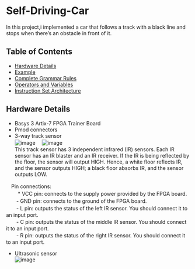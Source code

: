 # Self-Driving-Car
In this project,i implemented a car that follows a track with a black line and stops when there’s an obstacle in front of it.
  
  
## Table of Contents
* [Hardware Details](#Hardware-Details)
* [Example](#Example) 
* [Complete Grammar Rules](#Complete-Grammar-Rules)
* [Operators and Variables](#Operators-and-Variables)
* [Instruction Set Architecture](#Instruction-Set-Architecture)

## Hardware Details
- Basys 3 Artix-7 FPGA Trainer Board
- Pmod connectors
- 3-way track sensor  
![image](https://user-images.githubusercontent.com/86723888/154815908-60290024-db19-443e-b5d0-c4718fb3807a.png) 　![image](https://user-images.githubusercontent.com/86723888/154815920-97cd8817-840f-4531-b092-8ef306beed8c.png)  
This track sensor has 3 independent infrared (IR) sensors. Each IR sensor has an IR blaster and an IR
receiver. If the IR is being reflected by the floor, the sensor will output HIGH. Hence, a white floor
reflects IR, and the sensor outputs HIGH; a black floor absorbs IR, and the sensor outputs LOW.  
  
  
 　Pin connections:  
　　  * VCC pin: connects to the supply power provided by the FPGA board.  
　　- GND pin: connects to the ground of the FPGA board.  
　　- L pin: outputs the status of the left IR sensor. You should connect it to an input port.  
　　- C pin: outputs the status of the middle IR sensor. You should connect it to an input port.  
　　- R pin: outputs the status of the right IR sensor. You should connect it to an input port.  
  

    

- Ultrasonic sensor  
![image](https://user-images.githubusercontent.com/86723888/154815935-797438aa-481d-43a5-95ba-92137b9db3d6.png)

